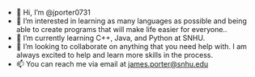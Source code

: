 - 👋 Hi, I’m @jporter0731
- 👀 I’m interested in learning as many languages as possible and being able to create programs that will make life easier for everyone..
- 🌱 I’m currently learning C++, Java, and Python at SNHU.
- 💞️ I’m looking to collaborate on anything that you need help with. I am always excited to help and learn more skills in the process.
- 📫 You can reach me via email at james.porter@snhu.edu

<!---
jporter0731/jporter0731 is a ✨ special ✨ repository because its `README.md` (this file) appears on your GitHub profile.
You can click the Preview link to take a look at your changes.
--->
